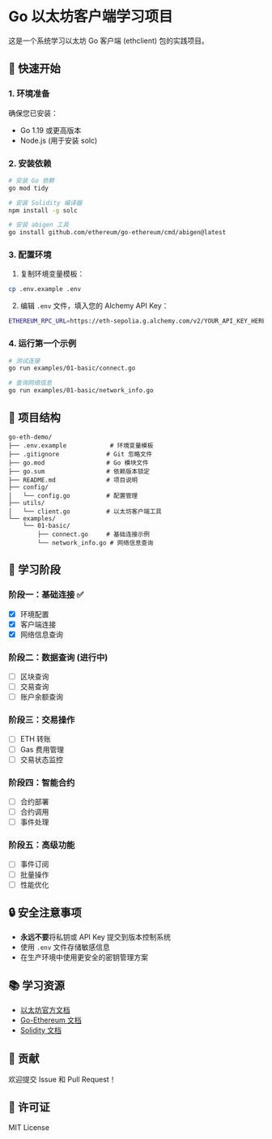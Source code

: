 # Go 以太坊客户端学习项目

这是一个系统学习以太坊 Go 客户端 (ethclient) 包的实践项目。

## 🚀 快速开始

### 1. 环境准备

确保您已安装：
- Go 1.19 或更高版本
- Node.js (用于安装 solc)

### 2. 安装依赖

```bash
# 安装 Go 依赖
go mod tidy

# 安装 Solidity 编译器
npm install -g solc

# 安装 abigen 工具
go install github.com/ethereum/go-ethereum/cmd/abigen@latest
```

### 3. 配置环境

1. 复制环境变量模板：
```bash
cp .env.example .env
```

2. 编辑 `.env` 文件，填入您的 Alchemy API Key：
```bash
ETHEREUM_RPC_URL=https://eth-sepolia.g.alchemy.com/v2/YOUR_API_KEY_HERE
```

### 4. 运行第一个示例

```bash
# 测试连接
go run examples/01-basic/connect.go

# 查询网络信息
go run examples/01-basic/network_info.go
```

## 📁 项目结构

```
go-eth-demo/
├── .env.example            # 环境变量模板
├── .gitignore             # Git 忽略文件
├── go.mod                 # Go 模块文件
├── go.sum                 # 依赖版本锁定
├── README.md              # 项目说明
├── config/
│   └── config.go          # 配置管理
├── utils/
│   └── client.go          # 以太坊客户端工具
└── examples/
    └── 01-basic/
        ├── connect.go     # 基础连接示例
        └── network_info.go # 网络信息查询
```

## 🎯 学习阶段

### 阶段一：基础连接 ✅
- [x] 环境配置
- [x] 客户端连接
- [x] 网络信息查询

### 阶段二：数据查询 (进行中)
- [ ] 区块查询
- [ ] 交易查询
- [ ] 账户余额查询

### 阶段三：交易操作
- [ ] ETH 转账
- [ ] Gas 费用管理
- [ ] 交易状态监控

### 阶段四：智能合约
- [ ] 合约部署
- [ ] 合约调用
- [ ] 事件处理

### 阶段五：高级功能
- [ ] 事件订阅
- [ ] 批量操作
- [ ] 性能优化

## 🔒 安全注意事项

- **永远不要**将私钥或 API Key 提交到版本控制系统
- 使用 `.env` 文件存储敏感信息
- 在生产环境中使用更安全的密钥管理方案

## 📚 学习资源

- [以太坊官方文档](https://ethereum.org/developers/)
- [Go-Ethereum 文档](https://geth.ethereum.org/docs/)
- [Solidity 文档](https://docs.soliditylang.org/)

## 🤝 贡献

欢迎提交 Issue 和 Pull Request！

## 📄 许可证

MIT License